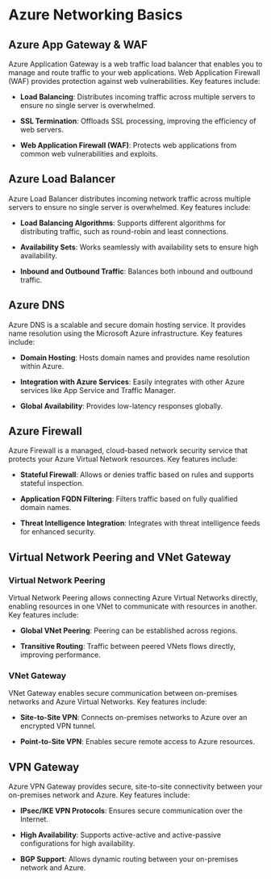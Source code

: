 # Azure Networking Basics
  
## Azure App Gateway & WAF   

Azure Application Gateway is a web traffic load balancer that enables you to manage and route traffic to your web applications. Web Application Firewall (WAF) provides protection against web vulnerabilities. Key features include:

- **Load Balancing**: Distributes incoming traffic across multiple servers to ensure no single server is overwhelmed.

- **SSL Termination**: Offloads SSL processing, improving the efficiency of web servers. 

- **Web Application Firewall (WAF)**: Protects web applications from common web vulnerabilities and exploits.
 
## Azure Load Balancer

Azure Load Balancer distributes incoming network traffic across multiple servers to ensure no single server is overwhelmed. Key features include:

- **Load Balancing Algorithms**: Supports different algorithms for distributing traffic, such as round-robin and least connections.

- **Availability Sets**: Works seamlessly with availability sets to ensure high availability.

- **Inbound and Outbound Traffic**: Balances both inbound and outbound traffic.

## Azure DNS

Azure DNS is a scalable and secure domain hosting service. It provides name resolution using the Microsoft Azure infrastructure. Key features include:

- **Domain Hosting**: Hosts domain names and provides name resolution within Azure.

- **Integration with Azure Services**: Easily integrates with other Azure services like App Service and Traffic Manager.

- **Global Availability**: Provides low-latency responses globally.

## Azure Firewall

Azure Firewall is a managed, cloud-based network security service that protects your Azure Virtual Network resources. Key features include:

- **Stateful Firewall**: Allows or denies traffic based on rules and supports stateful inspection.

- **Application FQDN Filtering**: Filters traffic based on fully qualified domain names.

- **Threat Intelligence Integration**: Integrates with threat intelligence feeds for enhanced security.

## Virtual Network Peering and VNet Gateway

### Virtual Network Peering

Virtual Network Peering allows connecting Azure Virtual Networks directly, enabling resources in one VNet to communicate with resources in another. Key features include:

- **Global VNet Peering**: Peering can be established across regions.

- **Transitive Routing**: Traffic between peered VNets flows directly, improving performance.

### VNet Gateway

VNet Gateway enables secure communication between on-premises networks and Azure Virtual Networks. Key features include:

- **Site-to-Site VPN**: Connects on-premises networks to Azure over an encrypted VPN tunnel.

- **Point-to-Site VPN**: Enables secure remote access to Azure resources.

## VPN Gateway

Azure VPN Gateway provides secure, site-to-site connectivity between your on-premises network and Azure. Key features include:

- **IPsec/IKE VPN Protocols**: Ensures secure communication over the Internet.

- **High Availability**: Supports active-active and active-passive configurations for high availability.

- **BGP Support**: Allows dynamic routing between your on-premises network and Azure.
